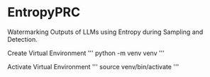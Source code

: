 # EntropyPRC
Watermarking Outputs of LLMs using Entropy during Sampling and Detection. 


Create Virtual Environment
'''
python -m venv venv
'''

Activate Virtual Environment
'''
source venv/bin/activate
'''
